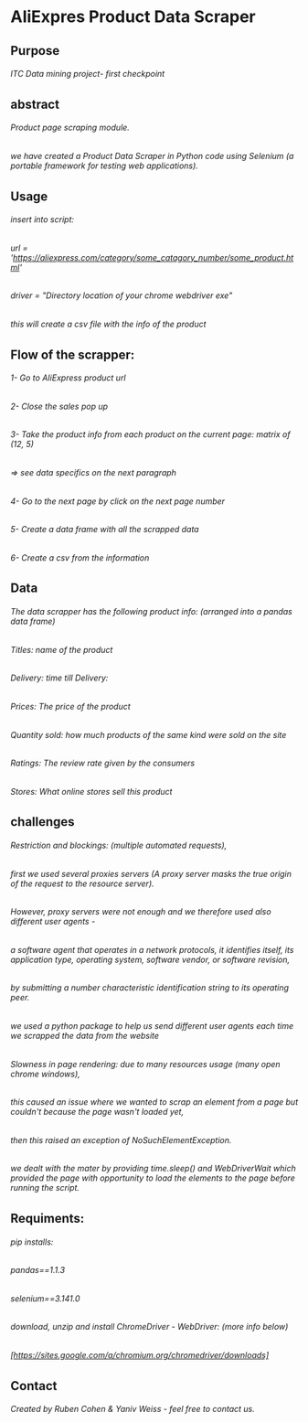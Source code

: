 #  AIiExpres Product Data Scraper

## Purpose
###### ITC Data mining project- first checkpoint

## abstract 
######  Product page scraping module.
######  we have created a Product Data Scraper in Python code using Selenium (a portable framework for testing web applications).

## Usage
######  insert into script:
######  url = 'https://aliexpress.com/category/some_catagory_number/some_product.html'
######  driver = "Directory location of your chrome webdriver exe"
######  this will create a csv file with the info of the product

## Flow of the scrapper:
######  1- Go to AIiExpress product url
######  2- Close the sales pop up
######  3- Take the product info from each product on the current page: matrix of (12, 5)
######  => see data specifics on the next paragraph 
######  4- Go to the next page by click on the next page number
###### 5- Create a data frame with all the scrapped data
###### 6- Create a csv from the information

## Data
###### The data scrapper has the following product info: (arranged into a pandas data frame)
###### Titles: name of the product
###### Delivery: time till Delivery: 
###### Prices: The price of the product
###### Quantity sold: how much products of the same kind were sold on the site
###### Ratings: The review rate given by the consumers 
###### Stores: What online stores sell this product

## challenges
###### Restriction and blockings: (multiple automated requests), 
###### first we used several proxies servers (A proxy server masks the true origin of the request to the resource server).
###### However, proxy servers were not enough and we therefore used also different user agents -
###### a software agent that operates in a network protocols, it identifies itself, its application type, operating system, software vendor, or software revision, 
###### by submitting a number characteristic identification string to its operating peer. 
###### we used a python package to help us send different user agents each time we scrapped the data from the website

###### Slowness in page rendering: due to many resources usage (many open chrome windows),
###### this caused an issue where we wanted to scrap an element from a page but couldn't because the page wasn't loaded yet,
###### then this raised an exception of NoSuchElementException. 
###### we dealt with the mater by providing time.sleep() and WebDriverWait which provided the page with opportunity to load the elements to the page before running the script.

## Requiments:
###### pip installs:
###### pandas==1.1.3
###### selenium==3.141.0
###### download, unzip and install ChromeDriver - WebDriver: (more info below)
###### [https://sites.google.com/a/chromium.org/chromedriver/downloads]

## Contact
###### Created by Ruben Cohen & Yaniv Weiss - feel free to contact us.





 
